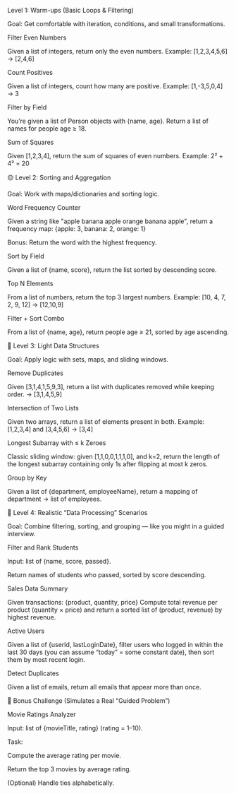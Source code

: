 Level 1: Warm-ups (Basic Loops & Filtering)

Goal: Get comfortable with iteration, conditions, and small transformations.

Filter Even Numbers

Given a list of integers, return only the even numbers.
Example: [1,2,3,4,5,6] → [2,4,6]

Count Positives

Given a list of integers, count how many are positive.
Example: [1,-3,5,0,4] → 3

Filter by Field

You’re given a list of Person objects with {name, age}.
Return a list of names for people age ≥ 18.

Sum of Squares

Given [1,2,3,4], return the sum of squares of even numbers.
Example: 2² + 4² = 20

🟡 Level 2: Sorting and Aggregation

Goal: Work with maps/dictionaries and sorting logic.

Word Frequency Counter

Given a string like "apple banana apple orange banana apple",
return a frequency map:
{apple: 3, banana: 2, orange: 1}

Bonus: Return the word with the highest frequency.

Sort by Field

Given a list of {name, score}, return the list sorted by descending score.

Top N Elements

From a list of numbers, return the top 3 largest numbers.
Example: [10, 4, 7, 2, 9, 12] → [12,10,9]

Filter + Sort Combo

From a list of {name, age}, return people age ≥ 21, sorted by age ascending.

🔵 Level 3: Light Data Structures

Goal: Apply logic with sets, maps, and sliding windows.

Remove Duplicates

Given [3,1,4,1,5,9,3], return a list with duplicates removed while keeping order.
→ [3,1,4,5,9]

Intersection of Two Lists

Given two arrays, return a list of elements present in both.
Example: [1,2,3,4] and [3,4,5,6] → [3,4]

Longest Subarray with ≤ k Zeroes

Classic sliding window: given [1,1,0,0,1,1,1,0], and k=2,
return the length of the longest subarray containing only 1s after flipping at most k zeros.

Group by Key

Given a list of {department, employeeName},
return a mapping of department → list of employees.

🔴 Level 4: Realistic “Data Processing” Scenarios

Goal: Combine filtering, sorting, and grouping — like you might in a guided interview.

Filter and Rank Students

Input: list of {name, score, passed}.

Return names of students who passed, sorted by score descending.

Sales Data Summary

Given transactions: {product, quantity, price}
Compute total revenue per product (quantity × price) and return a sorted list of (product, revenue) by highest revenue.

Active Users

Given a list of {userId, lastLoginDate},
filter users who logged in within the last 30 days (you can assume “today” = some constant date),
then sort them by most recent login.

Detect Duplicates

Given a list of emails, return all emails that appear more than once.

🧩 Bonus Challenge (Simulates a Real “Guided Problem”)

Movie Ratings Analyzer

Input: list of {movieTitle, rating} (rating = 1–10).

Task:

Compute the average rating per movie.

Return the top 3 movies by average rating.

(Optional) Handle ties alphabetically.